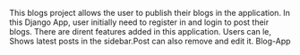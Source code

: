 This blogs project allows the user to publish
their blogs in the application. In this Django
App, user initially need to register in and login
to post their blogs. There are dirent
features added in this application. Users can
le, Shows latest posts in the
sidebar.Post can also remove and edit it.
Blog-App
